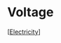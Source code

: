 # Voltage

[[Electricity]]

[//begin]: # "Autogenerated link references for markdown compatibility"
[Electricity]: electricity "Electricity"
[//end]: # "Autogenerated link references"